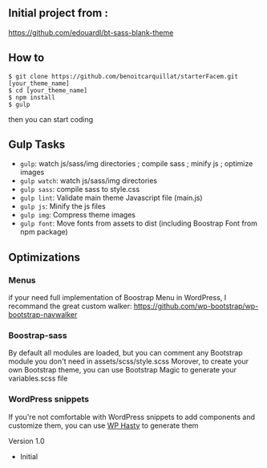 ## Initial project from :

https://github.com/edouardl/bt-sass-blank-theme


## How to
    $ git clone https://github.com/benoitcarquillat/starterFacem.git [your_theme_name]
    $ cd [your_theme_name]
    $ npm install
    $ gulp

then you can start coding


## Gulp Tasks
- `gulp`: watch js/sass/img directories ; compile sass ; minify js ; optimize images
- `gulp watch`: watch js/sass/img directories
- `gulp sass`: compile sass to style.css
- `gulp lint`: Validate main theme Javascript file (main.js)
- `gulp js`: Minify the js files
- `gulp img`: Compress theme images
- `gulp font`:  Move fonts from assets to dist (including Boostrap Font from npm package)


## Optimizations
### Menus
if your need full implementation of Boostrap Menu in WordPress, I recommand the great custom walker: https://github.com/wp-bootstrap/wp-bootstrap-navwalker
### Boostrap-sass
By default all modules are loaded, but you can comment any Bootstrap module you don't need in assets/scss/style.scss
Morover, to create your own Bootstrap theme, you can use Bootstrap Magic to generate your variables.scss file
### WordPress snippets
If you're not comfortable with WordPress snippets to add components and customize them, you can use [WP Hasty](https://www.wp-hasty.com/) to generate them

Version 1.0
- Initial
